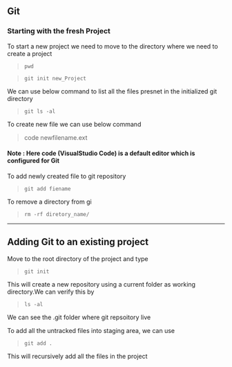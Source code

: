 ## Git

### **Starting with the fresh Project**

To start a new project we need to move to the directory where we need to create a project 

>`pwd`

>`git init new_Project`

We can use below command to list all the files presnet in the initialized git directory

>`git ls -al`

To create new file we can use below command

>code newfilename.ext

#### Note : Here code (VisualStudio Code) is a default editor which is configured for Git

To add newly created file to git repository

>`git add fiename`

To remove a directory from gi

>`rm -rf diretory_name/`

---

## Adding Git to an existing project

Move to the root directory of the project  and type

> `git init`

This will create a new repository using a current folder as working directory.We can verify this by 

>`ls -al`

We can see the .git folder where git repsoitory live

To add all the untracked files into staging area, we can use

>`git add .`

This will recursively add  all the  files in the project











